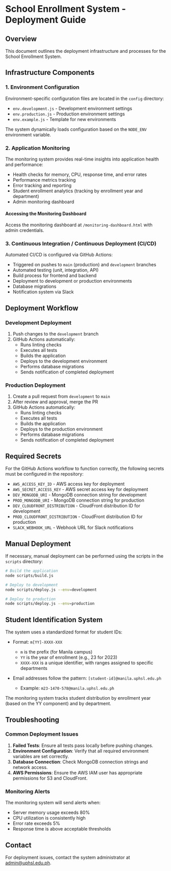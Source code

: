 # School Enrollment System - Deployment Guide

## Overview

This document outlines the deployment infrastructure and processes for the School Enrollment System.

## Infrastructure Components

### 1. Environment Configuration

Environment-specific configuration files are located in the `config` directory:

- `env.development.js` - Development environment settings
- `env.production.js` - Production environment settings
- `env.example.js` - Template for new environments

The system dynamically loads configuration based on the `NODE_ENV` environment variable.

### 2. Application Monitoring

The monitoring system provides real-time insights into application health and performance:

- Health checks for memory, CPU, response time, and error rates
- Performance metrics tracking
- Error tracking and reporting
- Student enrollment analytics (tracking by enrollment year and department)
- Admin monitoring dashboard

#### Accessing the Monitoring Dashboard

Access the monitoring dashboard at `/monitoring-dashboard.html` with admin credentials.

### 3. Continuous Integration / Continuous Deployment (CI/CD)

Automated CI/CD is configured via GitHub Actions:

- Triggered on pushes to `main` (production) and `development` branches
- Automated testing (unit, integration, API)
- Build process for frontend and backend
- Deployment to development or production environments
- Database migrations
- Notification system via Slack

## Deployment Workflow

### Development Deployment

1. Push changes to the `development` branch
2. GitHub Actions automatically:
   - Runs linting checks
   - Executes all tests
   - Builds the application
   - Deploys to the development environment
   - Performs database migrations
   - Sends notification of completed deployment

### Production Deployment

1. Create a pull request from `development` to `main`
2. After review and approval, merge the PR
3. GitHub Actions automatically:
   - Runs linting checks
   - Executes all tests
   - Builds the application
   - Deploys to the production environment
   - Performs database migrations
   - Sends notification of completed deployment

## Required Secrets

For the GitHub Actions workflow to function correctly, the following secrets must be configured in the repository:

- `AWS_ACCESS_KEY_ID` - AWS access key for deployment
- `AWS_SECRET_ACCESS_KEY` - AWS secret access key for deployment
- `DEV_MONGODB_URI` - MongoDB connection string for development
- `PROD_MONGODB_URI` - MongoDB connection string for production
- `DEV_CLOUDFRONT_DISTRIBUTION` - CloudFront distribution ID for development
- `PROD_CLOUDFRONT_DISTRIBUTION` - CloudFront distribution ID for production
- `SLACK_WEBHOOK_URL` - Webhook URL for Slack notifications

## Manual Deployment

If necessary, manual deployment can be performed using the scripts in the `scripts` directory:

```bash
# Build the application
node scripts/build.js

# Deploy to development
node scripts/deploy.js --env=development

# Deploy to production
node scripts/deploy.js --env=production
```

## Student Identification System

The system uses a standardized format for student IDs:

- Format: `m[YY]-XXXX-XXX`
  - `m` is the prefix (for Manila campus)
  - `YY` is the year of enrollment (e.g., 23 for 2023)
  - `XXXX-XXX` is a unique identifier, with ranges assigned to specific departments

- Email addresses follow the pattern: `[student-id]@manila.uphsl.edu.ph`
  - Example: `m23-1470-578@manila.uphsl.edu.ph`

The monitoring system tracks student distribution by enrollment year (based on the YY component) and by department.

## Troubleshooting

### Common Deployment Issues

1. **Failed Tests**: Ensure all tests pass locally before pushing changes.
2. **Environment Configuration**: Verify that all required environment variables are set correctly.
3. **Database Connection**: Check MongoDB connection strings and network access.
4. **AWS Permissions**: Ensure the AWS IAM user has appropriate permissions for S3 and CloudFront.

### Monitoring Alerts

The monitoring system will send alerts when:
- Server memory usage exceeds 80%
- CPU utilization is consistently high
- Error rate exceeds 5%
- Response time is above acceptable thresholds

## Contact

For deployment issues, contact the system administrator at admin@uphsl.edu.ph.
